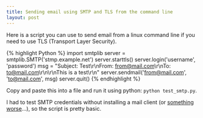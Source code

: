 ```yaml
---
title: Sending email using SMTP and TLS from the command line
layout: post
---
```


Here is a script you can use to send email from a linux command line if you need to use TLS (Transport Layer Security).

{% highlight Python %}
import smtplib
server = smtplib.SMTP('stmp.example.net')
server.starttls()
server.login('username', 'password')
msg = "Subject: Test\r\nFrom: from@mail.com\r\nTo: to@mail.com\r\n\r\nThis is a test\r\n"
server.sendmail('from@mail.com', 'to@mail.com', msg)
server.quit()
{% endhighlight %}

Copy and paste this into a file and run it using python: `python test_smtp.py`.

I had to test SMTP credentials without installing a mail client (or [something](http://sendmail.org) [worse](http://postfix.org)...), so the script is pretty basic.

